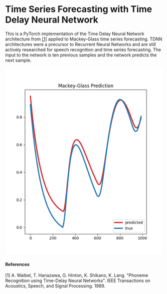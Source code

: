 # Time Series Forecasting with Time Delay Neural Network

This is a PyTorch implementation of the Time Delay Neural Network architecture from [[1]](#1) applied to Mackey-Glass time series forecasting. TDNN architectures were a precursor to Recurrent Neural Networks and are still actively researched for speech recognition and time series forecasting. The input to the network is ten previous samples and the network predicts the next sample. 

![](https://github.com/btilmon/TDNN/blob/master/figs/Figure_1.png)



#### References
<a id="1">[1]</a> 
A. Waibel, T. Hanazawa, G. Hinton, K. Shikano, K. Lang. 
"Phoneme Recognition using Time-Delay Neural Networks".
IEEE Transactions on Acoustics, Speech, and Signal Processing. 1989.

